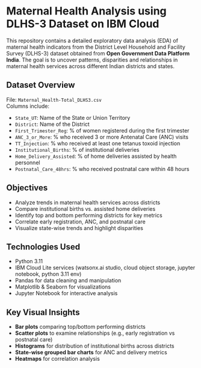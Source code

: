# Maternal Health Analysis using DLHS-3 Dataset on IBM Cloud
This repository contains a detailed exploratory data analysis (EDA) of maternal health indicators from the District Level Household and Facility Survey (DLHS-3) dataset obtained from **Open Government Data Platform India**. The goal is to uncover patterns, disparities and relationships in maternal health services across different Indian districts and states.
## Dataset Overview
File: `Maternal_Health-Total_DLHS3.csv`  
Columns include:
- `State_UT`: Name of the State or Union Territory
- `District`: Name of the District
- `First_Trimester_Reg`: % of women registered during the first trimester
- `ANC_3_or_More`: % who received 3 or more Antenatal Care (ANC) visits
- `TT_Injection`: % who received at least one tetanus toxoid injection
- `Institutional_Births`: % of institutional deliveries
- `Home_Delivery_Assisted`: % of home deliveries assisted by health personnel
- `Postnatal_Care_48hrs`: % who received postnatal care within 48 hours
## Objectives
- Analyze trends in maternal health services across districts
- Compare institutional births vs. assisted home deliveries
- Identify top and bottom performing districts for key metrics
- Correlate early registration, ANC, and postnatal care
- Visualize state-wise trends and highlight disparities
## Technologies Used
- Python 3.11
- IBM Cloud Lite services (watsonx.ai studio, cloud object storage, jupyter notebook, python 3.11 env)
- Pandas for data cleaning and manipulation
- Matplotlib & Seaborn for visualizations
- Jupyter Notebook for interactive analysis
## Key Visual Insights
- **Bar plots** comparing top/bottom performing districts
- **Scatter plots** to examine relationships (e.g., early registration vs postnatal care)
- **Histograms** for distribution of institutional births across districts
- **State-wise grouped bar charts** for ANC and delivery metrics
- **Heatmaps** for correlation analysis
